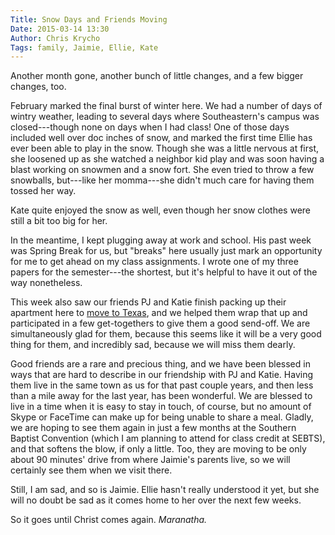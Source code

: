 ```yaml
---
Title: Snow Days and Friends Moving
Date: 2015-03-14 13:30
Author: Chris Krycho
Tags: family, Jaimie, Ellie, Kate
---
```


Another month gone, another bunch of little changes, and a few bigger changes, too.

February marked the final burst of winter here. We had a number of days of wintry weather, leading to several days where Southeastern's campus was closed---though none on days when I had class! One of those days included well over doc inches of snow, and marked the first time Ellie has ever been able to play in the snow. Though she was a little nervous at first, she loosened up as she watched a neighbor kid play and was soon having a blast working on snowmen and a snow fort. She even tried to throw a few snowballs, but---like her momma---she didn't much care for having them tossed her way.

Kate quite enjoyed the snow as well, even though her snow clothes were still a bit too big for her.

In the meantime, I kept plugging away at work and school. His past week was Spring Break for us, but "breaks" here usually just mark an opportunity for me to get ahead on my class assignments. I wrote one of my three papers for the semester---the shortest, but it's helpful to have it out of the way nonetheless.

This week also saw our friends PJ and Katie finish packing up their apartment here to [move to Texas], and we helped them wrap that up and participated in a few get-togethers to give them a good send-off. We are simultaneously glad for them, because this seems like it will be a very good thing for them, and incredibly sad, because we will miss them dearly.

Good friends are a rare and precious thing, and we have been blessed in ways that are hard to describe in our friendship with PJ and Katie. Having them live in the same town as us for that past couple years, and then less than a mile away for the last year, has been wonderful. We are blessed to live in a time when it is easy to stay in touch, of course, but no amount of Skype or FaceTime can make up for being unable to share a meal. Gladly, we are hoping to see them again in just a few months at the Southern Baptist Convention (which I am planning to attend for class credit at SEBTS), and that softens the blow, if only a little. Too, they are moving to be only about 90 minutes' drive from where Jaimie's parents live, so we will certainly see them when we visit there.

Still, I am sad, and so is Jaimie. Ellie hasn't really understood it yet, but she will no doubt be sad as it comes home to her over the next few weeks.

So it goes until Christ comes again. _Maranatha._

[move to Texas]: http://www.adoptedbytheking.com/2015/03/from-wake-forest-with-love.html
